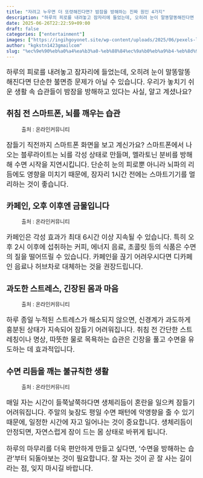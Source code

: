 ```yaml
---
title: "자려고 누우면 더 또렷해진다면? 밤잠을 방해하는 진짜 원인 4가지"
description: "하루의 피로를 내려놓고 잠자리에 들었는데, 오히려 눈이 말똥말똥해진다면 단순한 불면증 문제가 아닐 수 있습니다. 우리가 놓치기 쉬운 생활 속 습관들이 밤잠을 방해하고 있다는 사실, 알고 계셨나요?"
date: 2025-06-26T22:22:59+09:00
draft: false
categories: ["entertainment"]
images: ["https://ingihgoyonet.site/wp-content/uploads/2025/06/pexels-limon-das-422962-1100447-1024x684.jpg", "https://ingihgoyonet.site/wp-content/uploads/2025/06/pexels-chevanon-302899-1-1024x684.jpg", "https://ingihgoyonet.site/wp-content/uploads/2025/06/pexels-shvetsa-4226218-2-1024x683.jpg", "https://ingihgoyonet.site/wp-content/uploads/2025/06/pexels-lucasandrade-3981599-683x1024.jpg"]
author: "kgkstn1423gmailcom"
slug: "%ec%9e%90%eb%a0%a4%ea%b3%a0-%eb%88%84%ec%9a%b0%eb%a9%b4-%eb%8d%94-%eb%98%90%eb%a0%b7%ed%95%b4%ec%a7%84%eb%8b%a4%eb%a9%b4-%eb%b0%a4%ec%9e%a0%ec%9d%84-%eb%b0%a9%ed%95%b4%ed%95%98%eb%8a%94-%ec%a7%84"
---
```


<p style="font-size:18px">하루의 피로를 내려놓고 잠자리에 들었는데, 오히려 눈이 말똥말똥해진다면 단순한 불면증 문제가 아닐 수 있습니다. 우리가 놓치기 쉬운 생활 속 습관들이 밤잠을 방해하고 있다는 사실, 알고 계셨나요?</p> <h2 >취침 전 스마트폰, 뇌를 깨우는 습관</h2> <figure ><img src="https://ingihgoyonet.site/wp-content/uploads/2025/06/pexels-limon-das-422962-1100447-1024x684.jpg" alt="" style="aspect-ratio:16/9;object-fit:cover"/><figcaption >출처 : 온라인커뮤니티</figcaption></figure> <p style="font-size:18px">잠들기 직전까지 스마트폰 화면을 보고 계신가요? 스마트폰에서 나오는 블루라이트는 뇌를 각성 상태로 만들며, 멜라토닌 분비를 방해해 수면 시작을 지연시킵니다. 단순히 눈의 피로뿐 아니라 뇌파의 리듬에도 영향을 미치기 때문에, 잠자리 1시간 전에는 스마트기기를 멀리하는 것이 좋습니다.</p> <h2 >카페인, 오후 이후엔 금물입니다</h2> <figure ><img src="https://ingihgoyonet.site/wp-content/uploads/2025/06/pexels-chevanon-302899-1-1024x684.jpg" alt="" style="aspect-ratio:16/9;object-fit:cover"/><figcaption >출처 : 온라인커뮤니티</figcaption></figure> <p style="font-size:18px">카페인은 각성 효과가 최대 6시간 이상 지속될 수 있습니다. 특히 오후 2시 이후에 섭취하는 커피, 에너지 음료, 초콜릿 등의 식품은 수면의 질을 떨어뜨릴 수 있습니다. 카페인을 끊기 어려우시다면 디카페인 음료나 허브차로 대체하는 것을 권장드립니다.</p> <h2 >과도한 스트레스, 긴장된 몸과 마음</h2> <figure ><img src="https://ingihgoyonet.site/wp-content/uploads/2025/06/pexels-shvetsa-4226218-2-1024x683.jpg" alt="" style="aspect-ratio:16/9;object-fit:cover"/><figcaption >출처 : 온라인커뮤니티</figcaption></figure> <p style="font-size:18px">하루 종일 누적된 스트레스가 해소되지 않으면, 신경계가 과도하게 흥분된 상태가 지속되어 잠들기 어려워집니다. 취침 전 간단한 스트레칭이나 명상, 따뜻한 물로 목욕하는 습관은 긴장을 풀고 수면을 유도하는 데 효과적입니다.</p> <h2 >수면 리듬을 깨는 불규칙한 생활</h2> <figure ><img src="https://ingihgoyonet.site/wp-content/uploads/2025/06/pexels-lucasandrade-3981599-683x1024.jpg" alt="" style="aspect-ratio:16/9;object-fit:cover"/><figcaption >출처 : 온라인커뮤니티</figcaption></figure> <p style="font-size:18px">매일 자는 시간이 들쭉날쭉하다면 생체리듬이 혼란을 일으켜 잠들기 어려워집니다. 주말의 늦잠도 평일 수면 패턴에 악영향을 줄 수 있기 때문에, 일정한 시간에 자고 일어나는 것이 중요합니다. 생체리듬이 안정되면, 자연스럽게 잠이 드는 몸 상태로 바뀌게 됩니다.</p> <p style="font-size:18px">하루의 마무리를 더욱 편안하게 만들고 싶다면, ‘수면을 방해하는 습관’부터 되돌아보는 것이 필요합니다. 잘 자는 것이 곧 잘 사는 길이라는 점, 잊지 마시길 바랍니다.</p>